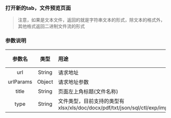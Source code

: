 ### 打开新的tab，文件预览页面

> 注意，如果是文本文件，返回的就是字符串文本的形式，除文本的格式外，其他格式返回二进制文件流的形式

### 参数说明

参数名|类型|用途|说明
:---:|:---:|:---|:---|
url | String| 请求地址
urlParams | Object| 请求地址参数
title | String | 页面左上角标题(文件名称)
type | String | 文件类型，目前支持的类型有 xlsx/xls/doc/docx/pdf/txt/json/sql/ctl/exp/imp/prc/pck/pkg/pkgh/pkgb/json